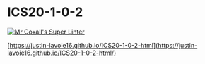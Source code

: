 # ICS20-1-0-2

[![Mr Coxall's Super Linter](https://github.com/Justin-Lavoie16/ICS20-1-0-2-hmtl/workflows/Mr%20Coxall's%20Super%20Linter/badge.svg)](https://github.com/Justin-Lavoie16/ICS20-1-0-2-html/actions/)

[https://justin-lavoie16.github.io/ICS20-1-0-2-html](https://justin-lavoie16.github.io/ICS20-1-0-2-html/)
